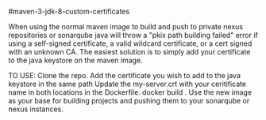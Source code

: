 #maven-3-jdk-8-custom-certificates

When using the normal maven image to build and push to private nexus repositories or sonarqube java will throw a "pkix path building failed" error if using a self-signed certificate, a valid wildcard certificate, or a cert signed with an unknown CA. The easiest solution is to simply add your certificate to the java keystore on the maven image. 

TO USE:
Clone the repo.
Add the certificate you wish to add to the java keystore in the same path
Update the my-server.crt with your ceritificate name in both locations in the Dockerfile.
docker build .
Use the new image as your base for building projects and pushing them to your sonarqube or nexus instances. 

